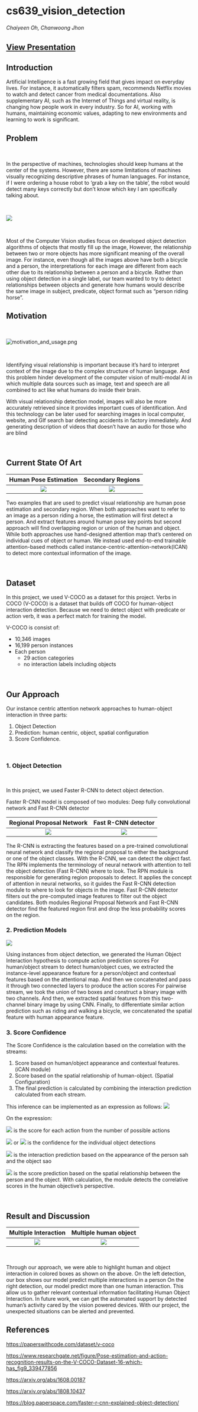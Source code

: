 # cs639_vision_detection
###### Chaiyeen Oh, Chanwoong Jhon
[View Presentation](presentation.pptx)
---
## Introduction

Artificial Intelligence is a fast growing field that gives impact on everyday lives. For instance, it automatically filters spam, recommends Netflix movies to watch and detect cancer from medical documentations. Also supplementary AI, such as the Internet of Things and virtual reality, is changing how people work in every industry. So for AI, working with humans, maintaining economic values, adapting to new environments and learning to work is significant.
<br>

## Problem
<br>

In the perspective of machines, technologies should keep humans at the center of the systems. However, there are some limitations of machines visually recognizing descriptive phrases of human languages. For instance, if I were ordering a house robot to ‘grab a key on the table’, the robot would detect many keys correctly but don’t know which key I am specifically talking about.

<br> 

![](https://github.com/templeside/templeside.github.io/raw/main/problem.png)

<br>

Most of the Computer Vision studies focus on developed object detection algorithms of objects that mostly fill up the image, However, the relationship between two or more objects has more significant meaning of the overall image. For instance, even though all the images above have both a bicycle and a person, the interpretations for each image are different from each other due to its relationship between a person and a bicycle.
Rather than using object detection in a single label, our team wanted to try to detect relationships between objects and generate how humans would describe the same image in subject, predicate, object format such as “person riding horse”. 
<br>

## Motivation

<br>

![motivation_and_usage.png](https://github.com/templeside/templeside.github.io/raw/main/motivation_and_usage.png)

<br>



Identifying visual relationship is important because it’s hard to interpret context of the image due to the complex structure of human language. And this problem hinder development of the computer vision of multi-modal AI in which multiple data sources such as image, text and speech are all combined to act like what humans do inside their brain.

With visual relationship detection model, images will also be more accurately retrieved since it provides important cues of identification. And this technology can be later used for 
searching images in local computer, website, and GIf search bar 
detecting accidents in factory immediately. And generating description of videos that doesn’t have an audio for those who are blind

<br>

## Current State Of Art
Human Pose Estimation      |   Secondary Regions
:----------------------------:|:-------------------------:
![](human_pose_estimation.png)|  ![](Secondary_Regions.png)

Two examples that are used to predict visual relationship are human pose estimation and secondary region. When both approaches want to refer to an image as a person riding a horse, the estimation will first detect a person. And extract features around human pose key points but second approach will find overlapping region or union of the human and object. While both approaches use hand-designed attention map that’s centered on individual cues of object or human. We instead used end-to-end trainable attention-based methods called instance-centric-attention-network(ICAN) to detect more contextual information of the image.

<br>

## Dataset
In this project, we used V-COCO as a dataset for this project. Verbs in COCO (V-COCO) is a dataset that builds off COCO for human-object interaction detection. Because we need to detect object with predicate or action verb, it was a perfect match for training the model.

V-COCO is consist of:
- 10,346 images
- 16,199 person instances
- Each person 
  -  29 action categories
  -  no interaction labels including objects

<br>

## Our Approach
Our  instance centric attention network approaches to human-object interaction in three parts: 
   1. Object Detection
   2. Prediction: human centric, object, spatial configuration 
   3. Score Confidence.

<br>

### 1. Object Detection

<br>

In this project, we used Faster R-CNN to detect object detection. 

Faster R-CNN model is composed of two modules:
Deep fully convolutional network and Fast R-CNN detector 

Regional Proposal Network     |     Fast R-CNN detector 
:-----------------------------------:|:-------------------------:
![](r-cnn1.png)                      |  ![](r-cnn2.png)

The R-CNN is extracting the features based on a pre-trained convolutional neural network and classify the regional proposal to either the background or one of the object classes. With the R-CNN, we can detect the object fast. The RPN implements the terminology of neural network with attention to tell the object detection (Fast R-CNN) where to look.
The RPN module is responsible for generating region proposals to detect. It applies the concept of attention in neural networks, so it guides the Fast R-CNN detection module to where to look for objects in the image.
Fast R-CNN detector filters out the pre-computed image features to filter out the object candidates.
Both modules Regional Proposal Network and Fast R-CNN detector find the featured region first and drop the less probability scores on the region.
### 2. Prediction Models

![](algorithm.png)

Using instances from object detection, we generated the Human Object Interaction hypothesis to compute action prediction scores
For human/object stream to detect human/object cues, we extracted the instance-level appearance feature for a person/object and contextual features based on the attentional map. And then we concatenated and pass it through two connected layers to produce the action scores
For pairwise stream, we took the union of two boxes and construct a binary image with two channels. And then, we extracted spatial features from this two-channel binary image by using CNN. Finally, to differentiate similar action prediction such as riding and walking a bicycle, we concatenated the spatial feature with human appearance feature. 

### 3. Score Confidence

The Score Confidence is the calculation based on the correlation with the streams:
1. Score based on human/object appearance and contextual features. (iCAN module)
2. Score based on the spatial relationship of human-object. (Spatial Configuration)
3. The final prediction is calculated by combining the interaction prediction calculated from each stream.

This inference can be implemented as an expression as follows:
![](equation.png)

On the expression:

![](saho.png) is the score for each action from the number of possible actions

![](sh.png) or ![](so.png) is the confidence for the individual object detections

![](sah+sao.png) is the interaction prediction based on the appearance of the person sah and the object sao
 
![](sasp.png) is  the score prediction based on the spatial relationship between the person and the object.
With calculation, the module detects the correlative scores in the human objective’s perspective.

<br>

## Result and Discussion
Multiple Interaction      |  Multiple human object
:---------------------------:|:-------------------------:
![](person.png)          |  ![](bicycle.png)

<br>

Through our approach, we were able to highlight human and object interaction in colored boxes as shown on the above. On the left detection, our box shows our model predict multiple interactions in a person
On the right detection, our model predict more than one human interaction.
This allow us to gather relevant contextual information facilitating Human Object Interaction. In future work, we can get the automated support by detected human’s activity cared by the vision powered devices. With our project, the unexpected situations can be alerted and prevented.


## References
<https://paperswithcode.com/dataset/v-coco>

<https://www.researchgate.net/figure/Pose-estimation-and-action-recognition-results-on-the-V-COCO-Dataset-16-which-has_fig9_339477856>

<https://arxiv.org/abs/1608.00187>

<https://arxiv.org/abs/1808.10437>

<https://blog.paperspace.com/faster-r-cnn-explained-object-detection/>

